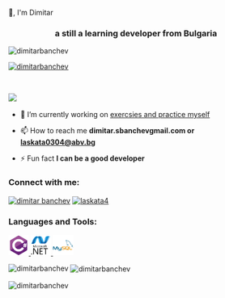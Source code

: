 👋, I'm Dimitar</h1>
<h3 align="center">a still a learning developer from Bulgaria</h3>

<p align="left"> <img src="https://komarev.com/ghpvc/?username=dimitarbanchev&label=Profile%20views&color=0e75b6&style=flat" alt="dimitarbanchev" /> </p>

<p align="left"> <a href="https://github.com/ryo-ma/github-profile-trophy"><img src="https://github-profile-trophy.vercel.app/?username=dimitarbanchev" alt="dimitarbanchev" /></a> </p>

<p align="left"> <a href="https://twitter.com/" target="blank"><img src="https://img.shields.io/twitter/follow/?logo=twitter&style=for-the-badge" alt="" /></a> </p>
<img src=https://camo.githubusercontent.com/02841a457ec7ae172cd5b3126499a1fdae771612f194747e22df7662d2dbaedf/68747470733a2f2f772e77616c6c686176656e2e63632f66756c6c2f7a782f77616c6c686176656e2d7a786737676a2e6a7067>

- 🔭 I’m currently working on [exercsies and practice myself](https://github.com/DimitarBanchev/C-Sharp-Advanced-January-2023)

- 📫 How to reach me **dimitar.sbanchevgmail.com or laskata0304@abv.bg**

- ⚡ Fun fact **I can be a good developer**

<h3 align="left">Connect with me:</h3>
<p align="left">
<a href="https://fb.com/dimitar banchev" target="blank"><img align="center" src="https://raw.githubusercontent.com/rahuldkjain/github-profile-readme-generator/master/src/images/icons/Social/facebook.svg" alt="dimitar banchev" height="30" width="40" /></a>
<a href="https://instagram.com/laskata4" target="blank"><img align="center" src="https://raw.githubusercontent.com/rahuldkjain/github-profile-readme-generator/master/src/images/icons/Social/instagram.svg" alt="laskata4" height="30" width="40" /></a>
</p>

<h3 align="left">Languages and Tools:</h3>
<p align="left"> <a href="https://www.w3schools.com/cs/" target="_blank" rel="noreferrer"> <img src="https://raw.githubusercontent.com/devicons/devicon/master/icons/csharp/csharp-original.svg" alt="csharp" width="40" height="40"/> </a> <a href="https://dotnet.microsoft.com/" target="_blank" rel="noreferrer"> <img src="https://raw.githubusercontent.com/devicons/devicon/master/icons/dot-net/dot-net-original-wordmark.svg" alt="dotnet" width="40" height="40"/> </a> <a href="https://www.mysql.com/" target="_blank" rel="noreferrer"> <img src="https://raw.githubusercontent.com/devicons/devicon/master/icons/mysql/mysql-original-wordmark.svg" alt="mysql" width="40" height="40"/> </a> </p>

<p><img align="left" src="https://github-readme-stats.vercel.app/api/top-langs?username=dimitarbanchev&show_icons=true&locale=en&layout=compact" alt="dimitarbanchev" /></p>

<p>&nbsp;<img align="center" src="https://github-readme-stats.vercel.app/api?username=dimitarbanchev&show_icons=true&locale=en" alt="dimitarbanchev" /></p>

<p><img align="center" src="https://github-readme-streak-stats.herokuapp.com/?user=dimitarbanchev&" alt="dimitarbanchev" /></p>
